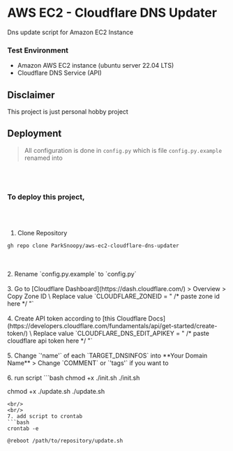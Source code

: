 
# AWS EC2 - Cloudflare DNS Updater

Dns update script for Amazon EC2 Instance


### Test Environment
* Amazon AWS EC2 instance (ubuntu server 22.04 LTS)
* Cloudflare DNS Service (API)

## Disclaimer

This project is just personal hobby project


## Deployment

> All configuration is done in `config.py`
> which is file `config.py.example` renamed into

<br/>
<br/>

### To deploy this project, 

<br/>
<br/>

1. Clone Repository
```bash
gh repo clone ParkSnoopy/aws-ec2-cloudflare-dns-updater
```
<br/>
<br/>
2. Rename `config.py.example` to `config.py`
<br/>
<br/>
3. Go to [Cloudflare Dashboard](https://dash.cloudflare.com/) > Overview > Copy Zone ID \
   Replace value `CLOUDFLARE_ZONEID = " /* paste zone id here */ "`
<br/>
<br/>
4. Create API token according to [this Cloudflare Docs](https://developers.cloudflare.com/fundamentals/api/get-started/create-token/) \
   Replace value `CLOUDFLARE_DNS_EDIT_APIKEY = " /* paste cloudflare api token here */ "`
<br/>
<br/>
5. Change `'name'` of each `TARGET_DNSINFOS` into **Your Domain Name**
>  Change `COMMENT` or `'tags'` if you want to
<br/>
<br/>
6. run script
```bash
chmod +x ./init.sh
./init.sh

chmod +x ./update.sh
./update.sh
```
<br/>
<br/>
7. add script to crontab
```bash
crontab -e
```
```nano
@reboot /path/to/repository/update.sh
```
